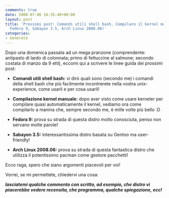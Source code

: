 ```yaml
---
comments: true
date: 2008-07-06 16:35:48+00:00
layout: post
title: 'Prossimi post: Comandi utili shell bash, Compilare il kernel manualmente,
  Fedora 9, Sabayon 3.5, Arch Linux 2008.06!'
categories:
- Generale
---
```


Dopo una domenica passata ad un mega pranzone (comprendente: antipasto di lardo di colonnata; primo di fettuccine al salmone; secondo costata di manzo da 9 etti), eccomi qui a scrivere le linee guida dei prossimi post:



	
  * **Comandi utili shell bash:** vi dirò quali sono (secondo me) i comandi della shell bash che più facilmente incontrerete nella vostra unix-experience, come usarli e per cosa usarli!

	
  * **Compilazione kernel manuale:** dopo aver visto come usare kerneler per compilare quasi automaticamente il kernel, vediamo ora come compilarlo a manina che, sempre secondo me, è mille volte più bello :D

	
  * **Fedora 9:** prova su strada di questa distro molto conosciuta, penso non servano molte parole!

	
  * **Sabayon 3.5:** interessantissima distro basata su Gentoo ma user-friendly!

	
  * **Arch Linux 2008.06:** prova su strada di questa fantastica distro che utilizza il potentissimo pacman come gestore pacchetti!


Ecco raga, spero che siano argomenti piacevoli per voi!

Vorrei, se mi permettete, chiedervi una cosa:

_**lasciatemi qualche commento con scritto, ad esempio, che distro vi piacerebbe vedere recensita, che programma, qualche spiegazione, ecc!**_
